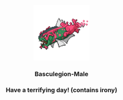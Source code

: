 <p align="center">
    <img src="https://raw.githubusercontent.com/PokeAPI/sprites/master/sprites/pokemon/902.png" width="150" height="150">
</p>
<h3 align="center"> <b>Basculegion-Male</b></h3>
<h3 align="center">Have a terrifying day! (contains irony)</h3>

